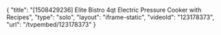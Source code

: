 {
    "title": "[1508429236] Elite Bistro 4qt Electric Pressure Cooker with Recipes",
    "type": "solo",
    "layout": "iframe-static",
    "videoId": "123178373",
    "url": "\/tvpembed\/123178373"
}